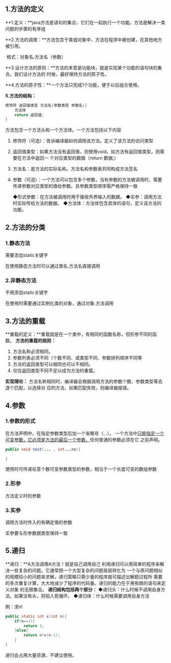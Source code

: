 ## 1.方法的定义

**1.定义：**java方法是语句的集合，它们在一起执行一个功能。方法是解决一类问题的步骤的有序组

**2.方法的调用：**方法包含于类或对象中，方法在程序中被创建，在其他地方被引用。

​                          格式：对象名.方法名（参数）

**3.设计方法的原则：**方法的本意是功能块，就是实现某个功能的语句块的集合。我们设计方法的
                               时候，最好保持方法的原子性。

**4.方法的原子性：**一个方法只完成1个功能，便于以后组合使用。

**5.方法的结构：**

```java
修饰符 返回值类型 方法名(参数类型 参数名){
    方法体
    return 返回值;
}
```

方法包含一个方法头和一个方法体。一个方法包括以下内容

1. 修饰符（可选）：告诉编译器如何调用该方法。定义了该方法的访问类型

2. 返回值类型：如果方法没有返回值，则使用void。如方法有返回值类型，则需要在方法中返回一                    个对应类型的数据（return  数据;）

3. 方法名：是方法的实际名称。方法名和参数表共同构成方法签名

4. 参数（可选）：一个方法可以包含多个参数，当有参数的方法被调用时，需要传递参数对应类型的值给参数。且参数类型顺序需严格保持一致

   ◆形式参数：在方法被调用时用于接收外界输入的数据。
   ◆实参：调用方法时实际传给方法的数据。
   ◆方法体：方法体包含具体的语句，定义该方法的功能。

## 2.方法的分类

### 1.静态方法

需要添加static关键字

在使用静态方法时可以通过类名.方法名直接调用

### 2.非静态方法

不用添加static关键字

在使用时需要通过实例化类的对象，通过对象.方法调用

## 3.方法的重载

**重载的定义：**重载就是在一个类中，有相同的函数名称，但形参不同的函数。
**方法的重载的规则：**

1. 方法名称必须相同。
2. 参数列表必须不同（个数不同、或类型不同、参数排列顺序不同等
3. 方法的返回类型可以相同也可以不相同。
4. 仅仅返回类型不同不足以成为方法的重载。

**实现理论：**
方法名称相同时，编译器会根据调用方法的参数个数、参数类型等去逐个匹配，以选择对
应的方法，如果匹配失败，则编译器报错。

## 4.参数

### 1.参数的形式

在方法声明中，在指定参数类型后加一个省略号（...）。
一个方法中[只能指定一个可变参数，它必须是方法的最后一个参数。]()任何普通的参数必须在它
之前声明。

```JAVA
public void test(... , int...no){
    
}
```

使用时可传递任意个数可变参数类型的参数，相当于一个长度可变的数组参数

### 2.形参

方法定义时的参数

### 3.实参

调用方法时传入的有确定值的参数

实参要与形参数据类型保持一致

## 5.递归

**递归：**A方法调用A方法！就是自己调用自己
利用递归可以用简单的程序来解决一些复杂的问题。它通常把一个大型复杂的问题层层转化为
一个与原问题相似的规模较小的问题来求解，递归策略只需少量的程序就可描述岀解题过程所
需要的多次重复计算，大大地减少了程序的代码量。递归的能力在于用有限的语句来定义对象
的无限集合。
**递归结构包括两个部分：**
◆递归头：什么时候不调用自身方法。如果没有头，将陷入死循环。
◆递归体：什么时候需要调用自身方法

例：求n!

```java
public static int x(int n){
    if(n==1){
        return 1;
    }else{
        return n*x(n-1);
    }
}
```

递归会占用大量资源，不建议使用。

